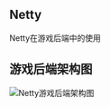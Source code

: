 ##  Netty
Netty在游戏后端中的使用

## 游戏后端架构图

![Netty游戏后端架构图](C:\Users\浪子\Desktop\Netty\Netty-\Netty游戏后端架构图.png)